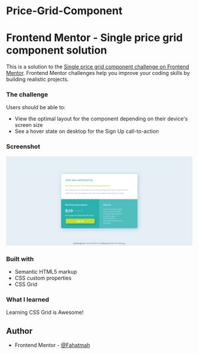# Price-Grid-Component

# Frontend Mentor - Single price grid component solution

This is a solution to the [Single price grid component challenge on Frontend Mentor](https://www.frontendmentor.io/challenges/single-price-grid-component-5ce41129d0ff452fec5abbbc). Frontend Mentor challenges help you improve your coding skills by building realistic projects. 

### The challenge

Users should be able to:

- View the optimal layout for the component depending on their device's screen size
- See a hover state on desktop for the Sign Up call-to-action

### Screenshot

![](images/Screenshot.jpeg)

### Built with

- Semantic HTML5 markup
- CSS custom properties
- CSS Grid

### What I learned

Learning CSS Grid is Awesome!

## Author

- Frontend Mentor - [@Fahatmah](https://www.frontendmentor.io/profile/Fahatmah)

